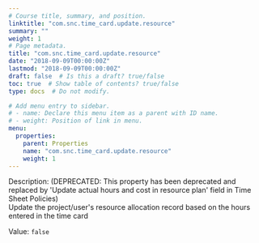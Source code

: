 ```yaml
---
# Course title, summary, and position.
linktitle: "com.snc.time_card.update.resource"
summary: ""
weight: 1
# Page metadata.
title: "com.snc.time_card.update.resource"
date: "2018-09-09T00:00:00Z"
lastmod: "2018-09-09T00:00:00Z"
draft: false  # Is this a draft? true/false
toc: true  # Show table of contents? true/false
type: docs  # Do not modify.

# Add menu entry to sidebar.
# - name: Declare this menu item as a parent with ID name.
# - weight: Position of link in menu.
menu:
  properties:
    parent: Properties
    name: "com.snc.time_card.update.resource"
    weight: 1
---
```


Description: (DEPRECATED: This property has been deprecated and replaced by 'Update actual hours and cost in resource plan' field in Time Sheet Policies) </br>
Update the project/user's resource allocation record based on the hours entered in the time card


Value: `false`